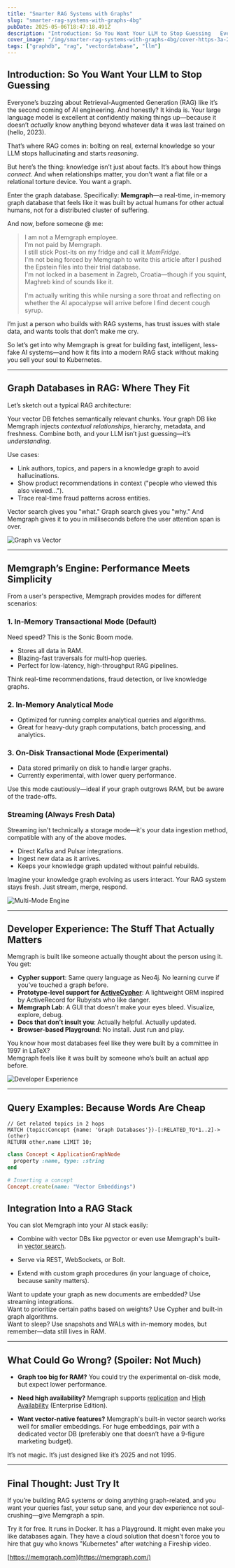 ```yaml
---
title: "Smarter RAG Systems with Graphs"
slug: "smarter-rag-systems-with-graphs-4bg"
pubDate: 2025-05-06T18:47:18.491Z
description: "Introduction: So You Want Your LLM to Stop Guessing   Everyone’s buzzing about..."
cover_image: "/img/smarter-rag-systems-with-graphs-4bg/cover-https-3a-2f-2fdev-to-uploads-s3-amazonaws-com-2fuploads-2farticles-2fijlth1zix0qbx0sjo05g.png"
tags: ["graphdb", "rag", "vectordatabase", "llm"]
---
```


## Introduction: So You Want Your LLM to Stop Guessing

Everyone’s buzzing about Retrieval-Augmented Generation (RAG) like it’s the second coming of AI engineering. And honestly? It kinda is. Your large language model is excellent at confidently making things up—because it doesn’t *actually* know anything beyond whatever data it was last trained on (hello, 2023).

That’s where RAG comes in: bolting on real, external knowledge so your LLM stops hallucinating and starts *reasoning*.

But here’s the thing: knowledge isn’t just about facts. It’s about how things *connect*. And when relationships matter, you don’t want a flat file or a relational torture device. You want a graph.

Enter the graph database. Specifically: **Memgraph**—a real-time, in-memory graph database that feels like it was built by actual humans for other actual humans, not for a distributed cluster of suffering.

And now, before someone @ me:

> I am not a Memgraph employee.  
> I’m not paid by Memgraph.  
> I still stick Post-its on my fridge and call it *MemFridge*.  
> I'm not being forced by Memgraph to write this article after I pushed the Epstein files into their trial database.  
> I'm not locked in a basement in Zagreb, Croatia—though if you squint, Maghreb kind of sounds like it.  
>  
> I'm actually writing this while nursing a sore throat and reflecting on whether the AI apocalypse will arrive before I find decent cough syrup.

I’m just a person who builds with RAG systems, has trust issues with stale data, and wants tools that don’t make me cry.

So let’s get into why Memgraph is great for building fast, intelligent, less-fake AI systems—and how it fits into a modern RAG stack without making you sell your soul to Kubernetes.

---

## Graph Databases in RAG: Where They Fit

Let’s sketch out a typical RAG architecture:

Your vector DB fetches semantically relevant chunks. Your graph DB like Memgraph injects *contextual relationships*, hierarchy, metadata, and freshness. Combine both, and your LLM isn’t just guessing—it’s *understanding*.

Use cases:

- Link authors, topics, and papers in a knowledge graph to avoid hallucinations.
- Show product recommendations in context ("people who viewed this also viewed...").
- Trace real-time fraud patterns across entities.

Vector search gives you "what." Graph search gives you "why." And Memgraph gives it to you in milliseconds before the user attention span is over.

![Graph vs Vector](/img/smarter-rag-systems-with-graphs-4bg/km1ndtc7b55672u7pt4j.png)

---

## Memgraph’s Engine: Performance Meets Simplicity

From a user's perspective, Memgraph provides modes for different scenarios:

### 1. In-Memory Transactional Mode (Default)

Need speed? This is the Sonic Boom mode.

- Stores all data in RAM.
- Blazing-fast traversals for multi-hop queries.
- Perfect for low-latency, high-throughput RAG pipelines.

Think real-time recommendations, fraud detection, or live knowledge graphs.

### 2. In-Memory Analytical Mode

- Optimized for running complex analytical queries and algorithms.
- Great for heavy-duty graph computations, batch processing, and analytics.

### 3. On-Disk Transactional Mode (Experimental)

- Data stored primarily on disk to handle larger graphs.
- Currently experimental, with lower query performance.

Use this mode cautiously—ideal if your graph outgrows RAM, but be aware of the trade-offs.

### Streaming (Always Fresh Data)

Streaming isn't technically a storage mode—it's your data ingestion method, compatible with any of the above modes.

- Direct Kafka and Pulsar integrations.
- Ingest new data as it arrives.
- Keeps your knowledge graph updated without painful rebuilds.

Imagine your knowledge graph evolving as users interact. Your RAG system stays fresh. Just stream, merge, respond.

![Multi-Mode Engine](/img/smarter-rag-systems-with-graphs-4bg/r7g63bsvfcnyz1ealdkm.png)

---

## Developer Experience: The Stuff That Actually Matters

Memgraph is built like someone actually thought about the person using it. You get:

- **Cypher support**: Same query language as Neo4j. No learning curve if you’ve touched a graph before.
- **Prototype-level support for [ActiveCypher](https://github.com/seuros/activecypher)**: A lightweight ORM inspired by ActiveRecord for Rubyists who like danger.
- **Memgraph Lab**: A GUI that doesn’t make your eyes bleed. Visualize, explore, debug.
- **Docs that don’t insult you**: Actually helpful. Actually updated.
- **Browser-based Playground**: No install. Just run and play.

You know how most databases feel like they were built by a committee in 1997 in LaTeX?  
Memgraph feels like it was built by someone who’s built an actual app before.

![Developer Experience](/img/smarter-rag-systems-with-graphs-4bg/vtpkyt2hpxb4x6t6n8an.png)

---

## Query Examples: Because Words Are Cheap

```cypher
// Get related topics in 2 hops
MATCH (topic:Concept {name: 'Graph Databases'})-[:RELATED_TO*1..2]->(other)
RETURN other.name LIMIT 10;
```
```ruby
class Concept < ApplicationGraphNode
  property :name, type: :string
end

# Inserting a concept
Concept.create(name: "Vector Embeddings")
```

## Integration Into a RAG Stack

You can slot Memgraph into your AI stack easily:

- Combine with vector DBs like pgvector or even use Memgraph's built-in [vector search](https://memgraph.com/docs/querying/vector-search).
    
- Serve via REST, WebSockets, or Bolt.
    
- Extend with custom graph procedures (in your language of choice, because sanity matters).
    

Want to update your graph as new documents are embedded? Use streaming integrations.  
Want to prioritize certain paths based on weights? Use Cypher and built-in graph algorithms.  
Want to sleep? Use snapshots and WALs with in-memory modes, but remember—data still lives in RAM.

---

## What Could Go Wrong? (Spoiler: Not Much)

- **Graph too big for RAM?** You could try the experimental on-disk mode, but expect lower performance.
    
- **Need high availability?** Memgraph supports [replication](https://memgraph.com/docs/clustering/replication) and [High Availability](https://memgraph.com/docs/clustering/high-availability) (Enterprise Edition).
    
- **Want vector-native features?** Memgraph's built-in vector search works well for smaller embeddings. For huge embeddings, pair with a dedicated vector DB (preferably one that doesn’t have a 9-figure marketing budget).
    

It’s not magic. It’s just designed like it’s 2025 and not 1995.

---

## Final Thought: Just Try It

If you’re building RAG systems or doing anything graph-related, and you want your queries fast, your setup sane, and your dev experience not soul-crushing—give Memgraph a spin.

Try it for free. It runs in Docker. It has a Playground. It might even make you like databases again. They have a cloud solution that doesn't force you to hire that guy who knows "Kubernetes" after watching a Fireship video.

[https://memgraph.com](https://memgraph.com/)